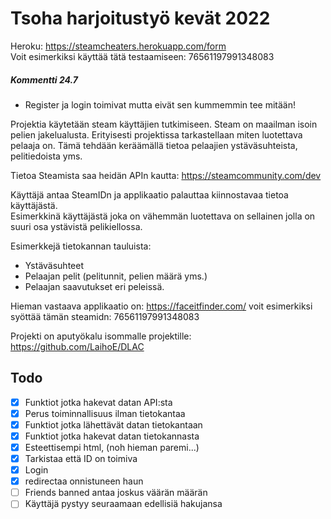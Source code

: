 # Tsoha harjoitustyö kevät 2022

Heroku: https://steamcheaters.herokuapp.com/form  
Voit esimerkiksi käyttää tätä testaamiseen: 76561197991348083  

##### Kommentti 24.7
- Register ja login toimivat mutta eivät sen kummemmin tee mitään!  



Projektia käytetään steam käyttäjien tutkimiseen. Steam on maailman isoin pelien jakelualusta. Erityisesti projektissa tarkastellaan miten luotettava pelaaja on. Tämä tehdään keräämällä tietoa 
pelaajien ystäväsuhteista, pelitiedoista yms. 

Tietoa Steamista saa heidän APIn kautta: https://steamcommunity.com/dev

Käyttäjä antaa SteamIDn ja applikaatio palauttaa kiinnostavaa tietoa käyttäjästä.  
Esimerkkinä käyttäjästä joka on vähemmän luotettava on sellainen jolla on suuri osa ystävistä pelikiellossa.

Esimerkkejä tietokannan tauluista: 
- Ystäväsuhteet
- Pelaajan pelit (pelitunnit, pelien määrä yms.)
- Pelaajan saavutukset eri peleissä.


Hieman vastaava applikaatio on: https://faceitfinder.com/ voit esimerkiksi syöttää tämän steamidn: 76561197991348083

Projekti on aputyökalu isommalle projektille: https://github.com/LaihoE/DLAC


## Todo
- [x] Funktiot jotka hakevat datan API:sta
- [x] Perus toiminnallisuus ilman tietokantaa
- [x] Funktiot jotka lähettävät datan tietokantaan
- [x] Funktiot jotka hakevat datan tietokannasta
- [x] Esteettisempi html, (noh hieman paremi...)
- [x] Tarkistaa että ID on toimiva
- [x] Login
- [x] redirectaa onnistuneen haun
- [ ] Friends banned antaa joskus väärän määrän
- [ ] Käyttäjä pystyy seuraamaan edellisiä hakujansa
